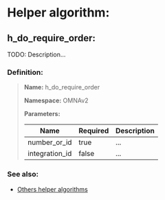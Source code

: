 # Helper algorithm:

## h_do_require_order:

TODO: Description...
    
### Definition:

> **Name:** h_do_require_order
> 
> **Namespace:** OMNAv2
>
> **Parameters:**
> 
> | Name | Required | Description |
> | --- | --- | --- |
> | number_or_id | true | ... |
> | integration_id | false | ... |

### See also:
* [Others helper algorithms](overview?id=h_do_require_order)